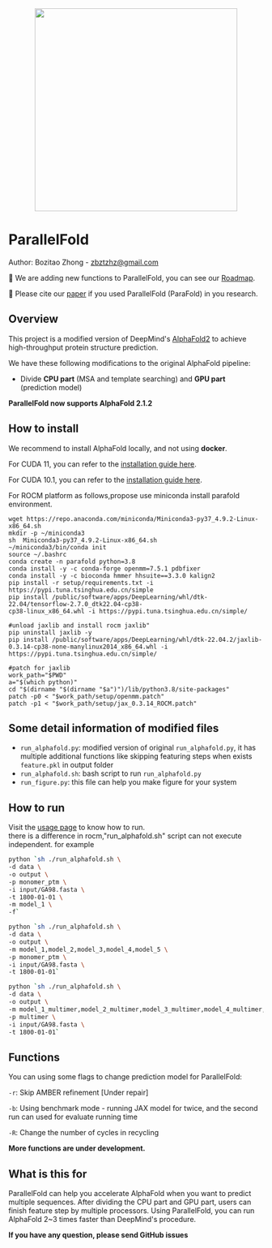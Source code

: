 <div align=center>
<img src="./docs/parafoldlogo.png" width="400" >
</div>

# ParallelFold

Author: Bozitao Zhong - zbztzhz@gmail.com

:station: We are adding new functions to ParallelFold, you can see our [Roadmap](https://trello.com/b/sAqBIxBC/parallelfold).

:bookmark_tabs: Please cite our [paper](https://arxiv.org/abs/2111.06340) if you used ParallelFold (ParaFold) in you research. 

## Overview

This project is a modified version of DeepMind's [AlphaFold2](https://github.com/deepmind/alphafold) to achieve high-throughput protein structure prediction. 

We have these following modifications to the original AlphaFold pipeline:

- Divide **CPU part** (MSA and template searching) and **GPU part** (prediction model)

**ParallelFold now supports AlphaFold 2.1.2**



## How to install 

We recommend to install AlphaFold locally, and not using **docker**.

For CUDA 11, you can refer to the [installation guide here](./docs/install.md).

For CUDA 10.1, you can refer to the [installation guide here](./docs/install_cuda10.md).

For ROCM platform as follows,propose use miniconda install parafold environment.  
```shell
wget https://repo.anaconda.com/miniconda/Miniconda3-py37_4.9.2-Linux-x86_64.sh
mkdir -p ~/miniconda3
sh  Miniconda3-py37_4.9.2-Linux-x86_64.sh
~/miniconda3/bin/conda init
source ~/.bashrc
conda create -n parafold python=3.8
conda install -y -c conda-forge openmm=7.5.1 pdbfixer
conda install -y -c bioconda hmmer hhsuite==3.3.0 kalign2
pip install -r setup/requirements.txt -i https://pypi.tuna.tsinghua.edu.cn/simple
pip install /public/software/apps/DeepLearning/whl/dtk-22.04/tensorflow-2.7.0_dtk22.04-cp38-
cp38-linux_x86_64.whl -i https://pypi.tuna.tsinghua.edu.cn/simple/

#unload jaxlib and install rocm jaxlib" 
pip uninstall jaxlib -y
pip install /public/software/apps/DeepLearning/whl/dtk-22.04.2/jaxlib-0.3.14-cp38-none-manylinux2014_x86_64.whl -i https://pypi.tuna.tsinghua.edu.cn/simple/

#patch for jaxlib
work_path="$PWD"
a="$(which python)"
cd "$(dirname "$(dirname "$a")")/lib/python3.8/site-packages"
patch -p0 < "$work_path/setup/openmm.patch"
patch -p1 < "$work_path/setup/jax_0.3.14_ROCM.patch"
```

## Some detail information of modified files

- `run_alphafold.py`: modified version of original `run_alphafold.py`, it has multiple additional functions like skipping featuring steps when exists `feature.pkl` in output folder
- `run_alphafold.sh`: bash script to run `run_alphafold.py`
- `run_figure.py`: this file can help you make figure for your system



## How to run

Visit the [usage page](./docs/usage.md) to know how to run.  
there is a difference in rocm,"run_alphafold.sh" script can not execute independent. for example     
```bash
python `sh ./run_alphafold.sh \
-d data \
-o output \
-p monomer_ptm \
-i input/GA98.fasta \
-t 1800-01-01 \
-m model_1 \
-f`
```
```bash
python `sh ./run_alphafold.sh \
-d data \
-o output \
-m model_1,model_2,model_3,model_4,model_5 \
-p monomer_ptm \
-i input/GA98.fasta \
-t 1800-01-01`
```
```bash
python `sh ./run_alphafold.sh \
-d data \
-o output \
-m model_1_multimer,model_2_multimer,model_3_multimer,model_4_multimer,model_5_multimer \
-p multimer \
-i input/GA98.fasta \
-t 1800-01-01`
```

## Functions

You can using some flags to change prediction model for ParallelFold:

`-r`: Skip AMBER refinement [Under repair]

`-b`: Using benchmark mode - running JAX model for twice, and the second run can used for evaluate running time

`-R`: Change the number of cycles in recycling

**More functions are under development.**



## What is this for

ParallelFold can help you accelerate AlphaFold when you want to predict multiple sequences. After dividing the CPU part and GPU part, users can finish feature step by multiple processors. Using ParallelFold, you can run AlphaFold 2~3 times faster than DeepMind's procedure. 

**If you have any question, please send GitHub issues**








